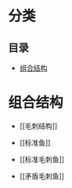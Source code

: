 # 分类
<!-- START doctoc generated TOC please keep comment here to allow auto update -->
<!-- DON'T EDIT THIS SECTION, INSTEAD RE-RUN doctoc TO UPDATE -->
## 目录

- [组合结构](#%E7%BB%84%E5%90%88%E7%BB%93%E6%9E%84)

<!-- END doctoc generated TOC please keep comment here to allow auto update -->

# 组合结构

- [[毛刺结构]]
- [[标准鱼]]


- [[标准毛刺鱼]]
- [[矛盾毛刺鱼]]
